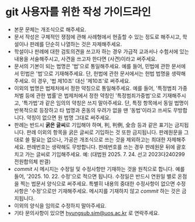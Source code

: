 # git 사용자를 위한 작성 가이드라인
* 본문 문체는 개조식으로 해주세요.
* 문서 작성은 구체적인 쟁점에 관해 사례형에서 현출할 수 있는 정도로 해주시고, 학설이나 판례를 단순히 나열하는 것은 자제해주세요.
* 학설이나 판례에 대한 검토의견을 쓰고자 하는 경우 가급적 교과서나 수험서에 있는 내용을 서술해주시고, 사견을 쓰고자 한다면 (사견)이라고 써주세요.
* 문서의 기본이 되는 법명은 '법'으로 통일해주세요. 예를 들어, 민법에 관한 문서에서 민법은 '법'으로 기재해주세요. 단, 헌법에 관한 문서에서는 헌법 법명을 생략해주세요. 이 경우, '법 제10조' 대신 '제10조'로 써주세요.
* 이외의 법명은 법제처에서 정한 약칭으로 통일해주세요. 예를 들어, '특정범죄 가중처벌 등에 관한 법률'은 법제처에서 정한 약칭인 '특정범죄가중법'으로 기재해주시고, '특가법'과 같은 임의의 약칭은 쓰지 말아주세요. 단, 특정 항목에서 동일 법명이 반복적으로 등장하고 타 법명과 혼동의 우려가 없을 땐 '동법'이라고 쓰셔도 무방합니다. 약칭이 없으면 원 법명 그대로 써주세요.
* 판례는 반드시 **굵은 글씨**로 기입해야 하며, 判, 判例, 全合 등과 같은 표기는 금지됩니다. 판례 이외의 항목을 굵은 글씨로 기입하는 것 또한 금지됩니다. 판례원문을 그대로 쓸 필요는 없으나, 가공은 개조식으로 쓰는 것을 제외하고는 최대한 자제해주세요. 판례번호는 생략해도 무방합니다. 판례번호를 쓰는 경우 판례원문 뒤에 괄호 치고 가는 글씨로 기입해주세요. 예: (대법원 2025. 7. 24. 선고 2023다240299 전원합의체 판결)
* *commit* 시 메시지는 수정일 및 수정사항만 기재하는 것을 원칙으로 합니다. 예를 들어, '2025. 10. 22. 수정'으로 적으면 됩니다. 수정일은 반드시 연원일 별로 온점을 찍는 법문서 양식으로 써주세요. 특별히 내용의 중대한 수정사항이 없으면 수정사항은 '수정'으로만 기재해주세요. 메시지를 기재하지 않고 *commit* 하는 것은 금지됩니다.
* 이외의 양식을 임의로 수정하지 말아주세요.
* 기타 문의사항이 있으면 hyungsub.sim@uos.ac.kr 로 연락주세요.